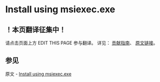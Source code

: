 # Install using msiexec.exe

## ！本页翻译征集中！

请点击页面上方 EDIT THIS PAGE 参与翻译。
详见：
[贡献指南]( https://github.com/JinMuInfo/MongoDB-Manual-zh/blob/master/CONTRIBUTING.md )、
[原文链接](  https://docs.mongodb.com/manual/tutorial/install-mongodb-enterprise-on-windows-unattended/  )。

## 参见

原文 - [Install using msiexec.exe]( https://docs.mongodb.com/manual/tutorial/install-mongodb-enterprise-on-windows-unattended/ )

